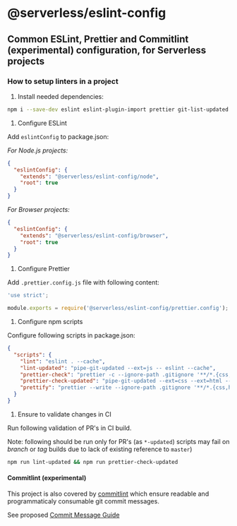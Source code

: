 # @serverless/eslint-config

## Common ESLint, Prettier and Commitlint (experimental) configuration, for Serverless projects

### How to setup linters in a project

1. Install needed dependencies:

```bash
npm i --save-dev eslint eslint-plugin-import prettier git-list-updated
```

1. Configure ESLint

Add `eslintConfig` to package.json:

_For Node.js projects:_

```json
{
  "eslintConfig": {
    "extends": "@serverless/eslint-config/node",
    "root": true
  }
}
```

_For Browser projects:_

```json
{
  "eslintConfig": {
    "extends": "@serverless/eslint-config/browser",
    "root": true
  }
}
```

1. Configure Prettier

Add `.prettier.config.js` file with following content:

```javascript
'use strict';

module.exports = require('@serverless/eslint-config/prettier.config');
```

1. Configure npm scripts

Configure following scripts in package.json:

```json
{
  "scripts": {
    "lint": "eslint . --cache",
    "lint-updated": "pipe-git-updated --ext=js -- eslint --cache",
    "prettier-check": "prettier -c --ignore-path .gitignore '**/*.{css,html,js,json,md,yaml,yml}'",
    "prettier-check-updated": "pipe-git-updated --ext=css --ext=html --ext=js --ext=json --ext=md --ext=yaml --ext=yml -- prettier -c",
    "prettify": "prettier --write --ignore-path .gitignore '**/*.{css,html,js,json,md,yaml,yml}'"
  }
}
```

1. Ensure to validate changes in CI

Run following validation of PR's in CI build.

Note: following should be run only for PR's (as `*-updated`) scripts may fail on _branch_ or _tag_ builds due to lack of existing reference to `master`)

```bash
npm run lint-updated && npm run prettier-check-updated
```

#### Commitlint (experimental)

This project is also covered by [commitlint](https://commitlint.js.org/) which ensure readable and programmaticaly consumable git commit messages.

See proposed [Commit Message Guide](https://docs.google.com/document/d/1hKUs3qt_aVp_PBI1UqvfaIqKma3jAJimEoGCRGGbOqs/edit#)
